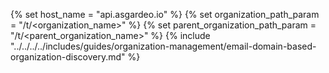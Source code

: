 {% set host_name = "api.asgardeo.io" %}
{% set organization_path_param = "/t/<organization_name>"  %}
{% set parent_organization_path_param = "/t/<parent_organization_name>"  %}
{% include "../../../../includes/guides/organization-management/email-domain-based-organization-discovery.md" %}
